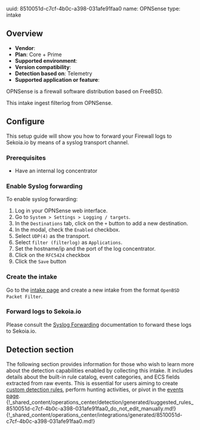 uuid: 8510051d-c7cf-4b0c-a398-031afe91faa0
name: OPNSense
type: intake

## Overview
- **Vendor**:
- **Plan**: Core + Prime
- **Supported environment**:
- **Version compatibility**:
- **Detection based on**: Telemetry
- **Supported application or feature**:

OPNSense is a firewall software distribution based on FreeBSD.

This intake ingest filterlog from OPNSense.



## Configure

This setup guide will show you how to forward your Firewall logs
to Sekoia.io by means of a syslog transport channel.

### Prerequisites

- Have an internal log concentrator

### Enable Syslog forwarding

To enable syslog forwarding:

1. Log in your OPNSense web interface.
2. Go to `System > Settings > Logging / targets`.
3. In the `Destinations` tab, click on the `+` button to add a new destination.
4. In the modal, check the `Enabled` checkbox.
5. Select `UDP(4)` as the transport.
6. Select `filter (filterlog)` as `Applications`.
7. Set the hostname/ip and the port of the log concentrator.
8. Click on the `RFC5424` checkbox
9. Click the `Save` button


### Create the intake

Go to the [intake page](https://app.sekoia.io/operations/intakes) and create a new intake from the format `OpenBSD Packet Filter`.

### Forward logs to Sekoia.io

Please consult the [Syslog Forwarding](../../../ingestion_methods/sekoiaio_forwarder/) documentation to forward these logs to Sekoia.io.






## Detection section

The following section provides information for those who wish to learn more about the detection capabilities enabled by collecting this intake. It includes details about the built-in rule catalog, event categories, and ECS fields extracted from raw events. This is essential for users aiming to create [custom detection rules](/docs/xdr/features/detect/sigma.md), perform hunting activities, or pivot in the [events page](/docs/xdr/features/investigate/events.md).
{!_shared_content/operations_center/detection/generated/suggested_rules_8510051d-c7cf-4b0c-a398-031afe91faa0_do_not_edit_manually.md!}
{!_shared_content/operations_center/integrations/generated/8510051d-c7cf-4b0c-a398-031afe91faa0.md!}

